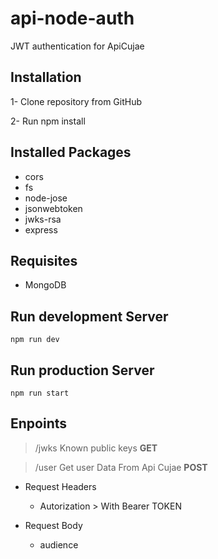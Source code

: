 # api-node-auth
JWT authentication for ApiCujae 

## Installation

1- Clone repository from GitHub

2- Run npm install 

## Installed Packages
* cors
* fs
* node-jose
* jsonwebtoken
* jwks-rsa
* express

## Requisites
* MongoDB

## Run development Server
```
npm run dev
```
## Run production Server
```
npm run start
```

## Enpoints

>/jwks Known public keys **GET**

>/user Get user Data From Api Cujae **POST**

* Request Headers
    - Autorization > With Bearer TOKEN

* Request Body
    - audience
